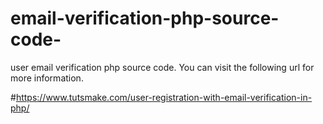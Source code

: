 # email-verification-php-source-code-
user email verification php source code. You can visit the following url for more information.

#https://www.tutsmake.com/user-registration-with-email-verification-in-php/
